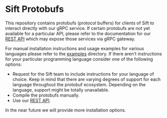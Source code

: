 # Sift Protobufs

This repository contains protobufs (protocol buffers) for clients of Sift to interact directly with our gRPC service. If certain protobufs are not yet available for a particular API, please refer to the documentation for our
[REST API](https://docs.siftstack.com/api-docs/rest) which may expose those services via gRPC gateway.

For manual installation instructions and usage examples for various languages please refer to the [examples](examples/) directory. If there aren't instructions for your particular programming language consider one of the following options:
- Request for the Sift team to include instructions for your language of choice. Keep in mind that there are varying degrees of support for each language throughout the protobuf ecosystem. Depending on the language, support might be totally unavailable.
- Compile the protobufs manually.
- Use our [REST API](https://docs.siftstack.com/api-docs/rest).

In the near future we will provide more installation options.
